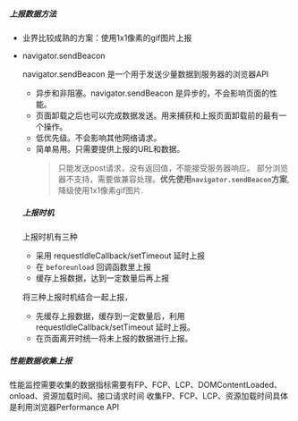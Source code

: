##### 上报数据方法

- 业界比较成熟的方案：使用1x1像素的gif图片上报
- navigator.sendBeacon

  navigator.sendBeacon 是一个用于发送少量数据到服务器的浏览器API

  - 异步和非阻塞。navigator.sendBeacon 是异步的，不会影响页面的性能。
  - 页面卸载之后也可以完成数据发送。用来捕获和上报页面卸载前的最有一个操作。
  - 低优先级。不会影响其他网络请求。
  - 简单易用。只需要提供上报的URL和数据。
    > 只能发送post请求，没有返回值，不能接受服务器响应。
    > 部分浏览器不支持，需要做兼容处理。**优先使用`navigator.sendBeacon`方案**,降级使用1x1像素gif图片.

  ##### 上报时机

  上报时机有三种

  - 采用 requestIdleCallback/setTimeout 延时上报
  - 在 `beforeunload` 回调函数里上报
  - 缓存上报数据，达到一定数量后再上报

  将三种上报时机结合一起上报，

  - 先缓存上报数据，缓存到一定数量后，利用 requestIdleCallback/setTimeout 延时上报。
  - 在页面离开时统一将未上报的数据进行上报。

##### 性能数据收集上报

性能监控需要收集的数据指标需要有FP、FCP、LCP、DOMContentLoaded、onload、资源加载时间、接口请求时间
收集FP、FCP、LCP、资源加载时间具体是利用浏览器Performance API
